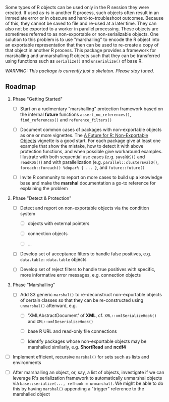 Some types of R objects can be used only in the R session they were created.  If used as-is in another R process, such objects often result in an immediate error or in obscure and hard-to-troubleshoot outcomes.  Because of this, they cannot be saved to file and re-used at a later time.  They can also not be exported to a worker in parallel processing.  These objects are sometimes referred to as non-exportable or non-serializable objects.  One solution to this problem is to use "marshalling" to encode the R object into an exportable representation that then can be used to re-create a copy of that object in another R process.  This package provides a framework for marshalling and unmarshalling R objects such that they can be transferred using functions such as `serialize()` and `unserialize()` of base R.


_WARNING: This package is currently just a skeleton.  Please stay tuned._


## Roadmap

1. Phase "Getting Started"

   * [ ] Start on a rudimentary "marshalling" protection framework based on the internal **future** functions `assert_no_references()`, `find_references()` and `reference_filters()`
   
   * [ ] Document common cases of packages with non-exportable objects as one or more vignettes.  The [A Future for R: Non-Exportable Objects](https://cran.r-project.org/web/packages/future/vignettes/future-4-non-exportable-objects.html) vignette is a good start.  For each package give at least one example that show the mistake, how to detect it with above protection functions, and when possible give workaround examples.  Illustrate with both sequential use cases (e.g. `saveRDS()` and `readRDS()`) and with parallelization (e.g. `parallel::clusterEvalQ()`, `foreach::foreach() %dopar% { ... }`, and `future::future()`

   * [ ] Invite R community to report on more cases to build up a knowledge base and make the **marshal** documentation a go-to reference for explaining the problem


2. Phase "Detect & Protection"

   * [ ] Detect and report on non-exportable objects via the condition system

      - [ ] objects with external pointers

      - [ ] connection objects

      - [ ] ...

   * [ ] Develop set of acceptance filters to handle false positives, e.g. `data.table::data.table` objects

   * [ ] Develop set of reject filters to handle true positives with specific, more informative error messages, e.g. connection objects


3. Phase "Marshalling"

   * [ ] Add S3 generic `marshal()` to re-deconstruct non-exportable objects of certain classes so that they can be re-constructed using `unmarshal()` afterward, e.g.
   
      - [ ] 'XMLAbstractDocument' of **XML**, cf. `XML::xmlSerializeHook()` and `XML::xmlDeserializeHook()`

      - [ ] base R URL and read-only file connections

      - [ ] Identify packages whose non-exportable objects may be marshalled similarly, e.g. **ShortRead** and **ncdf4**

  * [ ] Implement efficient, recursive `marshal()` for sets such as lists and environments
  
  * [ ] After marshalling an object, or, say, a list of objects, investigate if we can leverage R's serialization framework to automatically unmarshal objects via `base::serialize(..., refhook = unmarshal)`.  We might be able to do this by having `marshal()` appending a "trigger" reference to the marshalled object
  